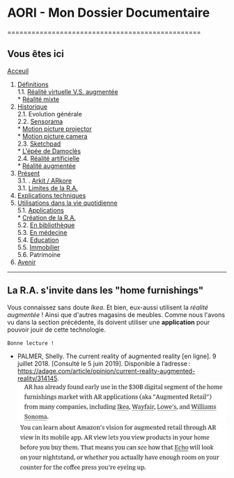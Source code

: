 # AORI - Mon Dossier Documentaire
================================================
## Vous êtes ici

[Acceuil](Introduction.md)  

1. [Définitions](Definition.md)  
  1.1. [Réalité virtuelle V.S. augmentée](vs.md)    
         * [Réalité mixte](mixed.md)  
2. [Historique](Histoire.md)  
  2.1. Evolution générale  
  2.2. [Sensorama](sensorama.md)  
         * [Motion picture projector](premierei.md)   
         * [Motion picture camera](secondei.md)  
  2.3. [Sketchpad](logiciel.md)  
         * [L'épée de Damoclès](epee.md)  
  2.4. [Réalité artificielle](rearti.md)  
         * [Réalité augmentée](ra.md)  
3. [Présent](present.md)  
  3.1. . [Arkit / ARkore](os.md)   
  3.1. [Limites de la R.A.](limits.md)  
4. [Explications techniques](Fonctionnement.md)  
5. [Utilisations dans la vie quotidienne](utilisation.md)     
   5.1. [Applications](app.md)  
        * [Création de la R.A.](creation.md)  
   5.2. [En bibliothèque](bibli.md)  
   5.3.  [En médecine](medecine.md)  
   5.4. [Education ](education.md)  
   5.5. [Immobilier](immobilier.md)   
   5.6. Patrimoine  
 6. [Avenir](Avenir.md)  
 -----------------------------------------------
 
La R.A. s'invite dans les **"home furnishings"**
--------------------------------------------------------------------------------------------------------------------------------
Vous connaissez sans doute *Ikea*. Et bien, eux-aussi utilisent la *réalité augmentée* ! Ainsi que d'autres magasins de meubles. Comme nous l'avons vu dans la section précédente, ils doivent utiliser une __application__ pour pouvoir jouir de cette technologie.

````
Bonne lecture !
````
* PALMER, Shelly. The current reality of augmented reality [en ligne]. 9 juillet 2018. [Consulté le 5 juin 2019]. Disponible à l’adresse : https://adage.com/article/opinion/current-reality-augmented-reality/314145.  
![immo1](/Images/ikea1.JPG)  
![immo2](/Images/ikea2.JPG)  
